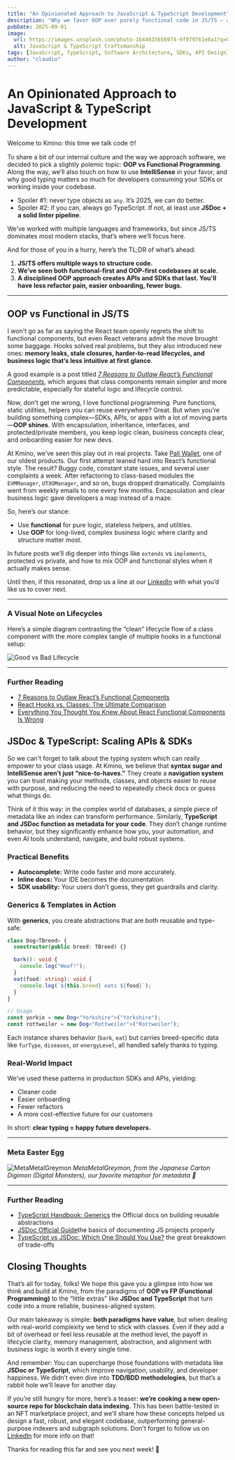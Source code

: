 ```yaml
---
title: "An Opinionated Approach to JavaScript & TypeScript Development"
description: "Why we favor OOP over purely functional code in JS/TS — and how inheritance, typing, and JSDoc make APIs and SDKs scalable, maintainable, and future-proof."
pubDate: 2025-09-01
image:
  url: https://images.unsplash.com/photo-1644035656974-9f979761e6a1?q=80&w=1932&auto=format&fit=crop&ixlib=rb-4.1.0&ixid=M3wxMjA3fDB8MHxwaG90by1wYWdlfHx8fGVufDB8fHx8fA%3D%3D
  alt: JavaScript & TypeScript Craftsmanship
tags: [JavaScript, TypeScript, Software Architecture, SDKs, API Design]
author: "claudio"
---
```


# An Opinionated Approach to JavaScript & TypeScript Development

Welcome to Kmino: this time we talk code 🤓!

To share a bit of our internal culture and the way we approach software, we decided to pick a slightly polemic topic: **OOP vs Functional Programming**. Along the way, we’ll also touch on how to use **IntelliSense** in your favor, and why good typing matters so much for developers consuming your SDKs or working inside your codebase.

- Spoiler #1: never type objects as `any`. It’s 2025, we can do better.  
- Spoiler #2: if you can, always go TypeScript. If not, at least use **JSDoc + a solid linter pipeline**.

We’ve worked with multiple languages and frameworks, but since JS/TS dominates most modern stacks, that’s where we’ll focus here.

And for those of you in a hurry, here’s the TL;DR of what’s ahead:

1. **JS/TS offers multiple ways to structure code.**
2. **We’ve seen both functional-first and OOP-first codebases at scale.**
3. **A disciplined OOP approach creates APIs and SDKs that last. You'll have less refactor pain, easier onboarding, fewer bugs.**

---

## OOP vs Functional in JS/TS

I won’t go as far as saying the React team openly regrets the shift to functional components, but even React veterans admit the move brought some baggage. Hooks solved real problems, but they also introduced new ones: **memory leaks, stale closures, harder-to-read lifecycles, and business logic that’s less intuitive at first glance**.

A good example is a post titled [_7 Reasons to Outlaw React’s Functional Components_](https://medium.com/%40housecor/7-reasons-to-outlaw-reacts-functional-components-ff5b5ae09b7c), which argues that class components remain simpler and more predictable, especially for stateful logic and lifecycle control.

Now, don’t get me wrong, I love functional programming. Pure functions, static utilities, helpers you can reuse everywhere? Great. But when you’re building something complex—SDKs, APIs, or apps with a lot of moving parts—**OOP shines**. With encapsulation, inheritance, interfaces, and protected/private members, you keep logic clean, business concepts clear, and onboarding easier for new devs.

At Kmino, we’ve seen this play out in real projects. Take [Pali Wallet](https://paliwallet.com), one of our oldest products. Our first attempt leaned hard into React’s functional style. The result? Buggy code, constant state issues, and several user complaints a week. After refactoring to class-based modules the `EVMManager`, `UTXOManager`, and so on, bugs dropped dramatically. Complaints went from weekly emails to one every few months. Encapsulation and clear business logic gave developers a map instead of a maze.

So, here’s our stance:

- Use **functional** for pure logic, stateless helpers, and utilities.
- Use **OOP** for long-lived, complex business logic where clarity and structure matter most.

In future posts we’ll dig deeper into things like `extends` vs `implements`, protected vs private, and how to mix OOP and functional styles when it actually makes sense.

Until then, if this resonated, drop us a line at our [LinkedIn](https://www.linkedin.com/company/kminotech/) with what you’d like us to cover next.

---

### A Visual Note on Lifecycles

Here’s a simple diagram contrasting the “clean” lifecycle flow of a class component with the more complex tangle of multiple hooks in a functional setup:

![Good vs Bad Lifecycle](https://tse1.mm.bing.net/th/id/OIP.jAViMR_YHf5dMVmhrpVKLAHaGp?pid=Api)

---

### Further Reading

- [7 Reasons to Outlaw React’s Functional Components](https://medium.com/%40housecor/7-reasons-to-outlaw-reacts-functional-components-ff5b5ae09b7c)
- [React Hooks vs. Classes: The Ultimate Comparison](https://www.bitovi.com/blog/react-hooks-vs-classes-the-ultimate-comparison)
- [Everything You Thought You Knew About React Functional Components Is Wrong](https://medium.com/codex/everything-you-thought-you-knew-about-react-functional-components-is-wrong-baf2dfc4f6f)

## JSDoc & TypeScript: Scaling APIs & SDKs

So we can't forget to talk about the typing system which can really empower to your class usage. At Kmino, we believe that **syntax sugar and IntelliSense aren’t just “nice-to-haves.”** They create a **navigation system** you can trust making your methods, classes, and objects easier to reuse with purpose, and reducing the need to repeatedly check docs or guess what things do.

Think of it this way: in the complex world of databases, a simple piece of metadata like an index can transform performance. Similarly, **TypeScript and JSDoc function as metadata for your code**. They don’t change runtime behavior, but they significantly enhance how you, your automation, and even AI tools understand, navigate, and build robust systems.

### Practical Benefits

- **Autocomplete:** Write code faster and more accurately.
- **Inline docs:** Your IDE becomes the documentation.
- **SDK usability:** Your users don’t guess, they get guardrails and clarity.

### Generics & Templates in Action

With **generics**, you create abstractions that are both reusable and type-safe:

```ts
class Dog<TBreed> {
  constructor(public breed: TBreed) {}

  bark(): void {
    console.log("Woof!");
  }
  eat(food: string): void {
    console.log(`${this.breed} eats ${food}`);
  }
}

// Usage
const yorkie = new Dog<"Yorkshire">("Yorkshire");
const rottweiler = new Dog<"Rottweiler">("Rottweiler");
```

Each instance shares behavior (`bark`, `eat`) but carries breed-specific data like `furType`, `diseases`, or `energyLevel`, all handled safely thanks to typing.

### Real-World Impact

We’ve used these patterns in production SDKs and APIs, yielding:

- Cleaner code
- Easier onboarding
- Fewer refactors
- A more cost-effective future for our customers

In short: **clear typing = happy future developers.**

---

### Meta Easter Egg

![MetaMetalGreymon](https://tse3.mm.bing.net/th/id/OIP.lDe069Q6vjWxUDFO0wOCrgHaGl?pid=Api)
_MetaMetalGreymon, from the Japanese Carton Digimon (Digital Monsters), our favorite metaphor for metadata 🦖_

---

### Further Reading

- [TypeScript Handbook: Generics](https://www.typescriptlang.org/docs/handbook/2/generics.html) the Official docs on building reusable abstractions
- [JSDoc Official Guide](https://jsdoc.app/about-getting-started.html)the basics of documenting JS projects properly
- [TypeScript vs JSDoc: Which One Should You Use?](https://blog.logrocket.com/typescript-vs-jsdoc/) the great breakdown of trade-offs

## Closing Thoughts

That’s all for today, folks! We hope this gave you a glimpse into how we think and build at Kmino, from the paradigms of **OOP vs FP (Functional Programming)** to the “little extras” like **JSDoc and TypeScript** that turn code into a more reliable, business-aligned system.

Our main takeaway is simple: **both paradigms have value**, but when dealing with real-world complexity we tend to stick with classes. Even if they add a bit of overhead or feel less reusable at the method level, the payoff in lifecycle clarity, memory management, abstraction, and alignment with business logic is worth it every single time.

And remember: You can supercharge those foundations with metadata like **JSDoc or TypeScript**, which improve navigation, usability, and developer happiness. We didn’t even dive into **TDD/BDD methodologies**, but that’s a rabbit hole we’ll leave for another day. 

If you’re still hungry for more, here’s a teaser: **we’re cooking a new open-source repo for blockchain data indexing.** This has been battle-tested in an NFT marketplace project, and we’ll share how these concepts helped us design a fast, robust, and elegant codebase, outperforming general-purpose indexers and subgraph solutions. Don't forget to follow us on [LinkedIn](https://www.linkedin.com/company/kminotech/) for more info on that!

Thanks for reading this far and see you next week! 🚀
